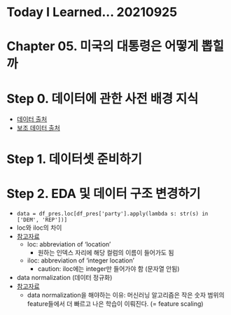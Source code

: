 # Today I Learned... 20210925

# Chapter 05. 미국의 대통령은 어떻게 뽑힐까

# Step 0. 데이터에 관한 사전 배경 지식
- [데이터 출처](‘https://www.kaggle.com/unanimad/us-election-2020’)
- [보조 데이터 출처](‘https://www.kaggle.com/muonneutrino/us-census-demographic-data’)

# Step 1. 데이터셋 준비하기

# Step 2. EDA 및 데이터 구조 변경하기
- `data = df_pres.loc[df_pres['party'].apply(lambda s: str(s) in ['DEM', 'REP'])]`
- loc와 iloc의 차이
- [참고자료](‘https://bigdaheta.tistory.com/41?category=958415’)
    - loc: abbreviation of ‘location’
        - 원하는 인덱스 자리에 해당 컬럼의 이름이 들어가도 됨
    - iloc: abbreviation of ‘integer location’
        - caution: iloc에는 integer만 들어가야 함 (문자열 안됨)
- data normalization (데이터 정규화)
- [참고자료](‘https://www.journaldev.com/45109/normalize-data-in-python’)
    - data normalization을 해야하는 이유: 머신러닝 알고리즘은 작은 숫자 범위의 feature들에서 더 빠르고 나은 학습이 이뤄진다. (= feature scaling)

